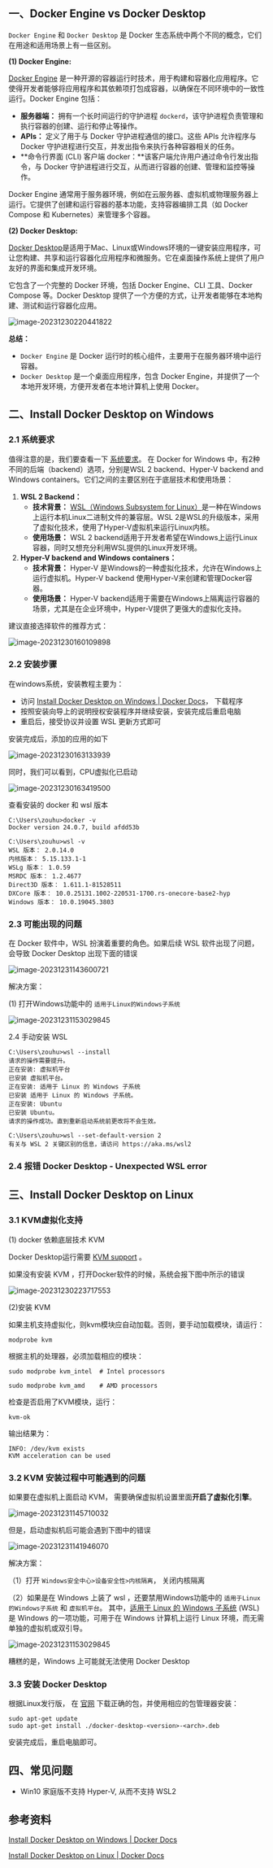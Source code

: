 ## 一、Docker Engine vs Docker Desktop 

`Docker Engine` 和 `Docker Desktop` 是 Docker 生态系统中两个不同的概念，它们在用途和适用场景上有一些区别。

**(1) Docker Engine:**

[Docker Engine](https://docs.docker.com/engine/) 是一种开源的容器运行时技术，用于构建和容器化应用程序。它使得开发者能够将应用程序和其依赖项打包成容器，以确保在不同环境中的一致性运行。Docker Engine 包括：

- **服务器端：** 拥有一个长时间运行的守护进程 `dockerd`，该守护进程负责管理和执行容器的创建、运行和停止等操作。
- **APIs：** 定义了用于与 Docker 守护进程通信的接口。这些 APIs 允许程序与 Docker 守护进程进行交互，并发出指令来执行各种容器相关的任务。
- **命令行界面 (CLI) 客户端 docker：**该客户端允许用户通过命令行发出指令，与 Docker 守护进程进行交互，从而进行容器的创建、管理和监控等操作。

Docker Engine 通常用于服务器环境，例如在云服务器、虚拟机或物理服务器上运行。它提供了创建和运行容器的基本功能，支持容器编排工具（如 Docker Compose 和 Kubernetes）来管理多个容器。



**(2) Docker Desktop:**

[Docker Desktop](https://docs.docker.com/desktop/)是适用于Mac、Linux或Windows环境的一键安装应用程序，可让您构建、共享和运行容器化应用程序和微服务。它在桌面操作系统上提供了用户友好的界面和集成开发环境。

它包含了一个完整的 Docker 环境，包括 Docker Engine、CLI 工具、Docker Compose 等。Docker Desktop 提供了一个方便的方式，让开发者能够在本地构建、测试和运行容器化应用。

![image-20231230220441822](images/image-20231230220441822.png)

**总结：**

- `Docker Engine` 是 Docker 运行时的核心组件，主要用于在服务器环境中运行容器。
- `Docker Desktop` 是一个桌面应用程序，包含 Docker Engine，并提供了一个本地开发环境，方便开发者在本地计算机上使用 Docker。





## 二、Install Docker Desktop on Windows

### 2.1 系统要求

值得注意的是，我们要查看一下 [系统要求](https://docs.docker.com/desktop/install/windows-install/#system-requirements)。
在 Docker for Windows 中，有2种不同的后端（backend）选项，分别是WSL 2 backend、Hyper-V backend and Windows containers。它们之间的主要区别在于底层技术和使用场景：

1. **WSL 2 Backend：**
   - **技术背景：** [WSL（Windows Subsystem for Linux）](https://learn.microsoft.com/zh-cn/windows/wsl/about)是一种在Windows上运行本机Linux二进制文件的兼容层。WSL 2是WSL的升级版本，采用了虚拟化技术，使用了Hyper-V虚拟机来运行Linux内核。
   - **使用场景：** WSL 2 backend适用于开发者希望在Windows上运行Linux容器，同时又想充分利用WSL提供的Linux开发环境。
2. **Hyper-V backend and Windows containers：**
   - **技术背景：** Hyper-V 是Windows的一种虚拟化技术，允许在Windows上运行虚拟机。Hyper-V backend 使用Hyper-V来创建和管理Docker容器。
   - **使用场景：** Hyper-V backend适用于需要在Windows上隔离运行容器的场景，尤其是在企业环境中，Hyper-V提供了更强大的虚拟化支持。

建议直接选择软件的推荐方式：

![image-20231230160109898](images/image-20231230160109898.png)



### 2.2 安装步骤

在windows系统，安装教程主要为：

- 访问 [Install Docker Desktop on Windows | Docker Docs](https://docs.docker.com/desktop/install/windows-install/)， 下载程序
- 按照安装向导上的说明授权安装程序并继续安装，安装完成后重启电脑
- 重启后，接受协议并设置 WSL 更新方式即可

安装完成后，添加的应用的如下

![image-20231230163133939](images/image-20231230163133939.png)



同时，我们可以看到，CPU虚拟化已启动

![image-20231230163419500](images/image-20231230163419500.png)

查看安装的 docker 和 wsl 版本 

```shell
C:\Users\zouhu>docker -v
Docker version 24.0.7, build afdd53b

C:\Users\zouhu>wsl -v
WSL 版本： 2.0.14.0
内核版本： 5.15.133.1-1
WSLg 版本： 1.0.59
MSRDC 版本： 1.2.4677
Direct3D 版本： 1.611.1-81528511
DXCore 版本： 10.0.25131.1002-220531-1700.rs-onecore-base2-hyp
Windows 版本： 10.0.19045.3803
```



### 2.3 可能出现的问题

在 Docker 软件中，WSL 扮演着重要的角色。如果后续 WSL 软件出现了问题，会导致 Docker Desktop 出现下面的错误

![image-20231231143600721](images/image-20231231143600721.png)

解决方案：

(1) 打开Windows功能中的 `适用于Linux的Windows子系统` 

![image-20231231153029845](images/image-20231231153029845.png)



2.4 手动安装 WSL

```
C:\Users\zouhu>wsl --install
请求的操作需要提升。
正在安装: 虚拟机平台
已安装 虚拟机平台。
正在安装: 适用于 Linux 的 Windows 子系统
已安装 适用于 Linux 的 Windows 子系统。
正在安装: Ubuntu
已安装 Ubuntu。
请求的操作成功。直到重新启动系统前更改将不会生效。

C:\Users\zouhu>wsl --set-default-version 2
有关与 WSL 2 关键区别的信息，请访问 https://aka.ms/wsl2

```



### 2.4 报错 Docker Desktop - Unexpected WSL error



## 三、Install Docker Desktop on Linux

### 3.1 KVM虚拟化支持

(1) docker 依赖底层技术 KVM

Docker Desktop运行需要  [KVM support](https://www.linux-kvm.org/) 。

如果没有安装 KVM ，打开Docker软件的时候，系统会报下图中所示的错误

![image-20231230223717553](images/image-20231230223717553.png)

(2)安装 KVM

如果主机支持虚拟化，则kvm模块应自动加载。否则，要手动加载模块，请运行：

```
modprobe kvm
```

根据主机的处理器，必须加载相应的模块：

```
sudo modprobe kvm_intel  # Intel processors

sudo modprobe kvm_amd    # AMD processors
```



检查是否启用了KVM模块，运行：

```
kvm-ok
```

输出结果为：

```
INFO: /dev/kvm exists
KVM acceleration can be used
```



### 3.2 KVM 安装过程中可能遇到的问题

如果要在虚拟机上面启动 KVM， 需要确保虚拟机设置里面**开启了虚拟化引擎**。

![image-20231231145710032](images/image-20231231145710032.png)

但是，启动虚拟机后可能会遇到下图中的错误

![image-20231231141946070](images/image-20231231141946070.png)



解决方案：

（1）打开 `Windows安全中心>设备安全性>内核隔离`， 关闭内核隔离

（2）如果是在 Windows 上装了 wsl ，还要禁用Windows功能中的 `适用于Linux的Windows子系统`  和 `虚拟机平台`。 其中，[适用于 Linux 的 Windows 子系统](https://learn.microsoft.com/zh-cn/windows/wsl/about) (WSL) 是 Windows 的一项功能，可用于在 Windows   计算机上运行 Linux 环境，而无需单独的虚拟机或双引导。

![image-20231231153029845](images/image-20231231153029845.png)

糟糕的是，Windows 上可能就无法使用 Docker Desktop



### 3.3 安装 Docker Desktop

根据Linux发行版， 在 [官网](https://docs.docker.com/desktop/install/linux-install/) 下载正确的包，并使用相应的包管理器安装：

```
sudo apt-get update
sudo apt-get install ./docker-desktop-<version>-<arch>.deb
```

安装完成后，重启电脑即可。





## 四、常见问题

- Win10 家庭版不支持 Hyper-V, 从而不支持 WSL2





## 参考资料

[Install Docker Desktop on Windows | Docker Docs](https://docs.docker.com/desktop/install/windows-install/#system-requirements)

[Install Docker Desktop on Linux | Docker Docs](https://docs.docker.com/desktop/install/linux-install/)